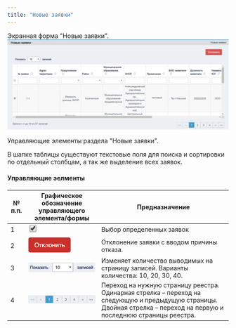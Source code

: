 ```yaml
---
title: "Новые заявки"
---
```


Экранная форма "Новые заявки".  
![](main.PNG)

Управляющие элементы раздела "Новые заявки".

В шапке таблицы существуют текстовые поля для поиска и сортировки по отдельный столбцам, а так же выделение всех заявок.

#### Управляющие эелменты

| № п.п. | Графическое обозначение управляющего элемента/формы | Предназначение                                                                                                                                                           |
|--------|-----------------------------------------------------|--------------------------------------------------------------------------------------------------------------------------------------------------------------------------|
| 1      | ![](bb.PNG)                                         | Выбор определенных заявок                                                                                                                                                |
| 2      | ![](delet.PNG)                                      | Отклонение заявки с вводом причины отказа.                                                                                                                               |
| 3      | ![](1040.PNG)                                        | Изменяет количество выводимых на страницу записей. Варианты количества: 10, 20, 30, 40.                                                                                  |
| 4      | ![](190.PNG)                                       | Переход на нужную страницу реестра.  Одинарная стрелка – переход на следующую и предыдущую страницы.  Двойная стрелка – переход на первую  и последнюю страницы реестра. |

